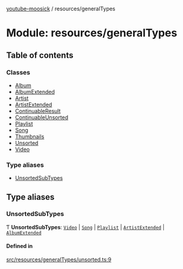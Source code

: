 [youtube-moosick](../README.md) / resources/generalTypes

# Module: resources/generalTypes

## Table of contents

### Classes

- [Album](../classes/resources_generalTypes.Album.md)
- [AlbumExtended](../classes/resources_generalTypes.AlbumExtended.md)
- [Artist](../classes/resources_generalTypes.Artist.md)
- [ArtistExtended](../classes/resources_generalTypes.ArtistExtended.md)
- [ContinuableResult](../classes/resources_generalTypes.ContinuableResult.md)
- [ContinuableUnsorted](../classes/resources_generalTypes.ContinuableUnsorted.md)
- [Playlist](../classes/resources_generalTypes.Playlist.md)
- [Song](../classes/resources_generalTypes.Song.md)
- [Thumbnails](../classes/resources_generalTypes.Thumbnails.md)
- [Unsorted](../classes/resources_generalTypes.Unsorted.md)
- [Video](../classes/resources_generalTypes.Video.md)

### Type aliases

- [UnsortedSubTypes](resources_generalTypes.md#unsortedsubtypes)

## Type aliases

### UnsortedSubTypes

Ƭ **UnsortedSubTypes**: [`Video`](../classes/resources_generalTypes.Video.md) \| [`Song`](../classes/resources_generalTypes.Song.md) \| [`Playlist`](../classes/resources_generalTypes.Playlist.md) \| [`ArtistExtended`](../classes/resources_generalTypes.ArtistExtended.md) \| [`AlbumExtended`](../classes/resources_generalTypes.AlbumExtended.md)

#### Defined in

[src/resources/generalTypes/unsorted.ts:9](https://github.com/EvasiveXkiller/youtube-moosick/blob/a28b557/src/resources/generalTypes/unsorted.ts#L9)
